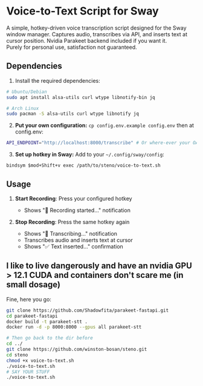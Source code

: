 # Voice-to-Text Script for Sway

A simple, hotkey-driven voice transcription script designed for the Sway window manager. Captures audio, transcribes via API, and inserts text at cursor position. Nvidia Parakeet backend included if you want it.  
Purely for personal use, satisfaction not guaranteed.

## Dependencies

1. Install the required dependencies:

```bash
# Ubuntu/Debian
sudo apt install alsa-utils curl wtype libnotify-bin jq

# Arch Linux
sudo pacman -S alsa-utils curl wtype libnotify jq
```

2. **Put your own configuration:**
`cp config.env.example config.env`
then at config.env:

```bash
API_ENDPOINT="http://localhost:8000/transcribe" # Or where-ever your OAI compliant audio STT API is at
```

3. **Set up hotkey in Sway:**
Add to your `~/.config/sway/config`:
```
bindsym $mod+Shift+v exec /path/to/steno/voice-to-text.sh
```

## Usage

1. **Start Recording**: Press your configured hotkey
   - Shows "🎤 Recording started..." notification

2. **Stop Recording**: Press the same hotkey again
   - Shows "🔄 Transcribing..." notification
   - Transcribes audio and inserts text at cursor
   - Shows "✅ Text inserted..." confirmation

## I like to live dangerously and have an nvidia GPU > 12.1 CUDA and containers don't scare me (in small dosage)
Fine, here you go:
```bash
git clone https://github.com/Shadowfita/parakeet-fastapi.git
cd parakeet-fastapi
docker build -t parakeet-stt .
docker run -d -p 8000:8000 --gpus all parakeet-stt

# Then go back to the dir before
cd ../
git clone https://github.com/winston-bosan/steno.git
cd steno
chmod +x voice-to-text.sh
./voice-to-text.sh
# SAY YOUR STUFF
./voice-to-text.sh
```
